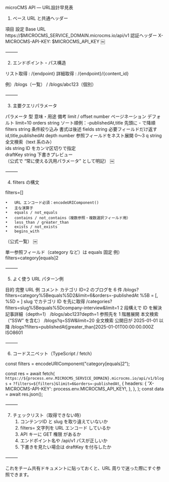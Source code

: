 microCMS API ― URL設計早見表

1. ベース URL と共通ヘッダー

項目	設定
Base URL	https://$MICROCMS_SERVICE_DOMAIN.microcms.io/api/v1
認証ヘッダー	X-MICROCMS-API-KEY: $MICROCMS_API_KEY  ￼


⸻

2. エンドポイント・パス構造

リスト取得   : /{endpoint}
詳細取得     : /{endpoint}/{content_id}

例）/blogs（一覧） / /blogs/abc123（個別）

⸻

3. 主要クエリパラメータ

パラメータ	型	意味・用途	備考
limit / offset	number	ページネーション	デフォルト limit=10
orders	string	ソート順例：-publishedAt,title	先頭に - で降順
filters	string	条件絞り込み	書式は後述
fields	string	必要フィールドだけ返す	id,title,publishedAt
depth	number	参照フィールドをネスト展開	0〜3
q	string	全文検索（text 系のみ）	
ids	string	ID をカンマ区切りで指定	
draftKey	string	下書きプレビュー	
（公式で “常に使える汎用パラメータ” として明記） ￼			


⸻

4. filters の構文

filters=<field>[<operator>]<value>

	•	URL エンコード必須：encodeURIComponent()
	•	主な演算子
	•	equals / not_equals
	•	contains / not_contains（複数参照・複数選択フィールド用）
	•	less_than / greater_than
	•	exists / not_exists
	•	begins_with
（公式一覧） ￼

単一参照フィールド（category など）は equals 固定
例）filters=category[equals]2

⸻

5. よく使う URL パターン例

目的	完整 URL 例	コメント
カテゴリ ID=2 のブログを 6 件	/blogs?filters=category%5Bequals%5D2&limit=6&orders=-publishedAt	%5B = [, %5D = ]
slug でカテゴリ ID を先に取得	/categories?filters=slug%5Bequals%5Dcompany-interview&limit=1	2 段構えで ID を解決
記事詳細（depth=1）	/blogs/abc123?depth=1	参照先を 1 階層展開
本文検索（“SSW” を含む）	/blogs?q=SSW&limit=20	全文検索
公開日が 2025-01-01 以降	/blogs?filters=publishedAt[greater_than]2025-01-01T00:00:00.000Z	ISO8601


⸻

6. コードスニペット（TypeScript / fetch）

const filters = encodeURIComponent("category[equals]2");

const res = await fetch(
  `https://${process.env.MICROCMS_SERVICE_DOMAIN}.microcms.io/api/v1/blogs` +
  `?filters=${filters}&limit=6&orders=-publishedAt`,
  {
    headers: {
      'X-MICROCMS-API-KEY': process.env.MICROCMS_API_KEY!,
    },
  },
);
const data = await res.json();


⸻

7. チェックリスト（取得できない時）
	1.	コンテンツID と slug を取り違えていないか
	2.	filters= 文字列を URL エンコード しているか
	3.	API キーに GET 権限 があるか
	4.	エンドポイント名や /api/v1 パスが正しいか
	5.	下書きを見たい場合は draftKey を付与したか

⸻

これをチーム共有ドキュメントに貼っておくと、URL 周りで迷った際にすぐ参照できます。